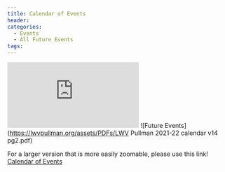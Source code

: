 ```yaml
---
title: Calendar of Events
header:
categories:
  - Events
  - All Future Events
tags:
---
```


![Future Events](https://lwvpullman.org/assets/PDFs/LWV_Pullman_2021-22_calendar_v12_pg1.pdf)
![Future Events](https://lwvpullman.org/assets/PDFs/LWV Pullman 2021-22 calendar v14 pg2.pdf)

For a larger version that is more easily zoomable, please use this link! [Calendar of Events](https://lwvpullman.org/assets/PDFs/2022-09-04--2022-23calendar.pdf)
